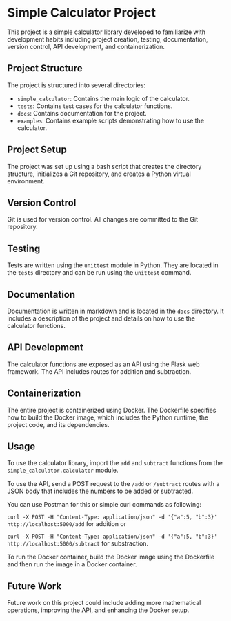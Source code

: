 # Simple Calculator Project

This project is a simple calculator library developed to familiarize with development habits including project creation, testing, documentation, version control, API development, and containerization.

## Project Structure

The project is structured into several directories:

- `simple_calculator`: Contains the main logic of the calculator.
- `tests`: Contains test cases for the calculator functions.
- `docs`: Contains documentation for the project.
- `examples`: Contains example scripts demonstrating how to use the calculator.

## Project Setup

The project was set up using a bash script that creates the directory structure, initializes a Git repository, and creates a Python virtual environment.

## Version Control

Git is used for version control. All changes are committed to the Git repository.

## Testing

Tests are written using the `unittest` module in Python. They are located in the `tests` directory and can be run using the `unittest` command.

## Documentation

Documentation is written in markdown and is located in the `docs` directory. It includes a description of the project and details on how to use the calculator functions.

## API Development

The calculator functions are exposed as an API using the Flask web framework. The API includes routes for addition and subtraction.

## Containerization

The entire project is containerized using Docker. The Dockerfile specifies how to build the Docker image, which includes the Python runtime, the project code, and its dependencies.

## Usage

To use the calculator library, import the `add` and `subtract` functions from the `simple_calculator.calculator` module.

To use the API, send a POST request to the `/add` or `/subtract` routes with a JSON body that includes the numbers to be added or subtracted.

You can use Postman for this or simple curl commands as following:

```curl -X POST -H "Content-Type: application/json" -d '{"a":5, "b":3}' http://localhost:5000/add``` for addition or

```curl -X POST -H "Content-Type: application/json" -d '{"a":5, "b":3}' http://localhost:5000/subtract``` for substraction.


To run the Docker container, build the Docker image using the Dockerfile and then run the image in a Docker container.

## Future Work

Future work on this project could include adding more mathematical operations, improving the API, and enhancing the Docker setup.